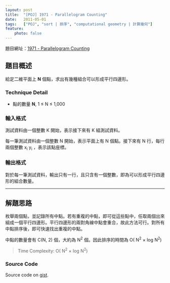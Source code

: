 ```yaml
---
layout: post
title:  "[POJ] 1971 - Parallelogram Counting"
date:   2011-05-01
tags:   ["POJ", "sort | 排序", "computational geometry | 計算幾何"]
feature:
    photo: false
---
```


題目網址：[1971 - Parallelogram Counting](http://poj.org/problem?id=1971)

## 題目概述

給定二維平面上 **N** 個點，求出有幾種組合可以形成平行四邊形。

### Technique Detail

- 點的數量 **N**, 1 ≤ N ≤ 1,000

### 輸入格式

測試資料由一個整數 K 開始，表示接下來有 K 組測試資料。

每一筆測試資料由一個整數 N 開始，表示平面上有 N 個點。接下來有 N 行，每行兩個整數 x<sub>i</sub> y<sub>i</sub> ，表示該點座標。

### 輸出格式

對於每一筆測試資料，輸出只有一行，且只含有一個整數，即為可以形成平行四邊形的組合數量。

---

## 解題思路

枚舉兩個點，並記錄所有中點。若有重複的中點，即可從這些點中，任取兩個出來組成一個平行四邊形。平行四邊形的兩對角線中點會重合，故此方法可行。對所有中點排序後，即可快速找出重複的中點。

中點的數量會有 C(N, 2) 個，大約為 N<sup>2</sup> 個。因此排序的時間為 O( N<sup>2</sup> × log N<sup>2</sup>)

> Time Complexity: O( N<sup>2</sup> × log N<sup>2</sup>)

### Source Code

<script src="https://gist.github.com/KuoE0/1612017.js"></script>

Source code on [gist](https://gist.github.com/1612017).
